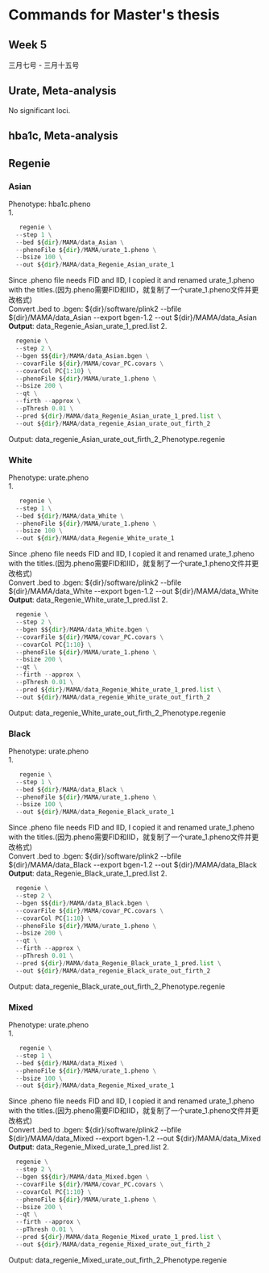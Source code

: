 # Commands for Master's thesis
## Week 5
三月七号 - 三月十五号   
## Urate, Meta-analysis
No significant loci.   

## hba1c, Meta-analysis
## Regenie
### Asian
Phenotype: hba1c.pheno   
1. 
```python
   regenie \
  --step 1 \
  --bed ${dir}/MAMA/data_Asian \
  --phenoFile ${dir}/MAMA/urate_1.pheno \
  --bsize 100 \
  --out ${dir}/MAMA/data_Regenie_Asian_urate_1
```
  Since .pheno file needs FID and IID, I copied it and renamed urate_1.pheno with the titles.(因为.pheno需要FID和IID，就复制了一个urate_1.pheno文件并更改格式)   
Convert .bed to .bgen:  ${dir}/software/plink2 --bfile  ${dir}/MAMA/data_Asian --export bgen-1.2 --out  ${dir}/MAMA/data_Asian   
**Output**: data_Regenie_Asian_urate_1_pred.list
2. 
```python
  regenie \
  --step 2 \
  --bgen $${dir}/MAMA/data_Asian.bgen \
  --covarFile ${dir}/MAMA/covar_PC.covars \
  --covarCol PC{1:10} \
  --phenoFile ${dir}/MAMA/urate_1.pheno \
  --bsize 200 \
  --qt \
  --firth --approx \
  --pThresh 0.01 \
  --pred ${dir}/MAMA/data_Regenie_Asian_urate_1_pred.list \
  --out ${dir}/MAMA/data_regenie_Asian_urate_out_firth_2
```
Output: data_regenie_Asian_urate_out_firth_2_Phenotype.regenie

### White
Phenotype: urate.pheno   
1. 
```python
   regenie \
  --step 1 \
  --bed ${dir}/MAMA/data_White \
  --phenoFile ${dir}/MAMA/urate_1.pheno \
  --bsize 100 \
  --out ${dir}/MAMA/data_Regenie_White_urate_1
```
  Since .pheno file needs FID and IID, I copied it and renamed urate_1.pheno with the titles.(因为.pheno需要FID和IID，就复制了一个urate_1.pheno文件并更改格式)   
Convert .bed to .bgen:  ${dir}/software/plink2 --bfile  ${dir}/MAMA/data_White --export bgen-1.2 --out  ${dir}/MAMA/data_White   
**Output**: data_Regenie_White_urate_1_pred.list
2. 
```python
  regenie \
  --step 2 \
  --bgen $${dir}/MAMA/data_White.bgen \
  --covarFile ${dir}/MAMA/covar_PC.covars \
  --covarCol PC{1:10} \
  --phenoFile ${dir}/MAMA/urate_1.pheno \
  --bsize 200 \
  --qt \
  --firth --approx \
  --pThresh 0.01 \
  --pred ${dir}/MAMA/data_Regenie_White_urate_1_pred.list \
  --out ${dir}/MAMA/data_regenie_White_urate_out_firth_2
```
Output: data_regenie_White_urate_out_firth_2_Phenotype.regenie

### Black
Phenotype: urate.pheno   
1. 
```python
   regenie \
  --step 1 \
  --bed ${dir}/MAMA/data_Black \
  --phenoFile ${dir}/MAMA/urate_1.pheno \
  --bsize 100 \
  --out ${dir}/MAMA/data_Regenie_Black_urate_1
```
  Since .pheno file needs FID and IID, I copied it and renamed urate_1.pheno with the titles.(因为.pheno需要FID和IID，就复制了一个urate_1.pheno文件并更改格式)   
Convert .bed to .bgen:  ${dir}/software/plink2 --bfile  ${dir}/MAMA/data_Black --export bgen-1.2 --out  ${dir}/MAMA/data_Black  
**Output**: data_Regenie_Black_urate_1_pred.list
2. 
```python
  regenie \
  --step 2 \
  --bgen $${dir}/MAMA/data_Black.bgen \
  --covarFile ${dir}/MAMA/covar_PC.covars \
  --covarCol PC{1:10} \
  --phenoFile ${dir}/MAMA/urate_1.pheno \
  --bsize 200 \
  --qt \
  --firth --approx \
  --pThresh 0.01 \
  --pred ${dir}/MAMA/data_Regenie_Black_urate_1_pred.list \
  --out ${dir}/MAMA/data_regenie_Black_urate_out_firth_2
```
Output: data_regenie_Black_urate_out_firth_2_Phenotype.regenie

### Mixed
Phenotype: urate.pheno   
1. 
```python
   regenie \
  --step 1 \
  --bed ${dir}/MAMA/data_Mixed \
  --phenoFile ${dir}/MAMA/urate_1.pheno \
  --bsize 100 \
  --out ${dir}/MAMA/data_Regenie_Mixed_urate_1
```
  Since .pheno file needs FID and IID, I copied it and renamed urate_1.pheno with the titles.(因为.pheno需要FID和IID，就复制了一个urate_1.pheno文件并更改格式)   
Convert .bed to .bgen:  ${dir}/software/plink2 --bfile  ${dir}/MAMA/data_Mixed --export bgen-1.2 --out  ${dir}/MAMA/data_Mixed  
**Output**: data_Regenie_Mixed_urate_1_pred.list
2. 
```python
  regenie \
  --step 2 \
  --bgen $${dir}/MAMA/data_Mixed.bgen \
  --covarFile ${dir}/MAMA/covar_PC.covars \
  --covarCol PC{1:10} \
  --phenoFile ${dir}/MAMA/urate_1.pheno \
  --bsize 200 \
  --qt \
  --firth --approx \
  --pThresh 0.01 \
  --pred ${dir}/MAMA/data_Regenie_Mixed_urate_1_pred.list \
  --out ${dir}/MAMA/data_regenie_Mixed_urate_out_firth_2
```
Output: data_regenie_Mixed_urate_out_firth_2_Phenotype.regenie